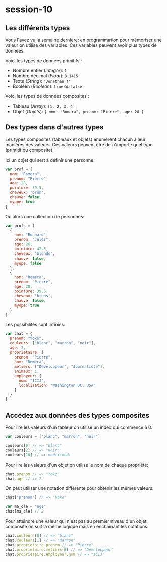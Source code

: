 # session-10

## Les différents types

Vous l'avez vu la semaine dernière: en programmation pour mémoriser une valeur
on utilise des variables. Ces variables peuvent avoir plus types de données.

Voici les types de données primitifs :

* Nombre entier (*Integer*): `1`
* Nombre décimal (*Float*): `3.1415`
* Texte (*String*): `"Jonathan !"`
* Booléen (*Boolean*): `true` ou `false`

Voici les types de données composites :

* Tableau (*Array*): `[1, 2, 3, 4]`
* Objet (*Objets*): `{ nom: "Romera", prenom: "Pierre", age: 28 }`

## Des types dans d'autres types

Les types composites (tableaux et objets) énumèrent chacun à leur manières des
valeurs. Ces valeurs peuvent être de n'importe quel type (primitif ou composite).

Ici un objet qui sert à définir une personne:

```javascript
var prof = {
  nom: "Romera",
  prenom: "Pierre",
  age: 28,
  pointure: 39.5,
  cheveux: 'brun',
  chauve: false,
  myope: true
}
```

Ou alors une collection de personnes:

```javascript
var profs = [   
  {
    nom: "Bonnard",
    prenom: "Jules",
    age: 26,
    pointure: 42.5,
    cheveux: 'blonds',
    chauve: false,
    myope: false
  },
  {
    nom: "Romera",
    prenom: "Pierre",
    age: 28,
    pointure: 39.5,
    cheveux: 'bruns',
    chauve: false,
    myope: true
  }
]
```

Les possibilités sont infinies:

```javascript
var chat = {
  prenom: "Yoko",
  couleurs: ["blanc", "marron", "noir"],
  age: 2,
  proprietaire: {
    prenom: "Pierre",
    nom: "Romera",
    metiers: ["Développeur", "Journaliste"],
    animaux: 1,
    employeur: {
      nom: "ICIJ",
      localisation: "Washington DC, USA"
    }
  }
}
```

## Accédez aux données des types composites

Pour lire les valeurs d'un tableur on utilise un index qui commence à 0.

```javascript
var couleurs = ["blanc", "marron", "noir"]

couleurs[0] // => "blanc"
couleurs[2] // => "noir"
couleurs[10] // => undefined!
```

Pour lire les valeurs d'un objet on utilise le nom de chaque propriété:

```javascript
chat.prenom // => "Yoko"
chat.age // => 2
```

On peut utiliser une notation différente pour obtenir les mêmes valeurs:

```javascript
chat["prenom"] // => "Yoko"

var ma_cle = "age"
chat[ma_cle] // 2
```

Pour atteindre une valeur qui n'est pas au premier niveau d'un objet composite
on suit la même logique mais en enchaînant les notations:

```javascript
chat.couleurs[0] // => "blanc"
chat.couleurs[1] // => "marron"
chat.proprietaire.prenom // => "Pierre"
chat.proprietaire.metiers[0] // => "Développeur"
chat.proprietaire.employeur.nom // => "ICIJ"
```
